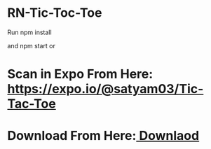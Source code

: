 # RN-Tic-Toc-Toe

Run npm install 

and npm start
    or 
    
   # Scan in Expo From Here:  https://expo.io/@satyam03/Tic-Tac-Toe
   # Download From Here:<a href="https://drive.google.com/file/d/1w3xsBKX2AT_SNyczJcR-GjFIlCgQR1lO/view?usp=sharing"> Downlaod </a>
